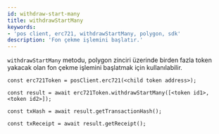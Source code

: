 ```yaml
---
id: withdraw-start-many
title: withdrawStartMany
keywords:
- 'pos client, erc721, withdrawStartMany, polygon, sdk'
description: 'Fon çekme işlemini başlatır.'
---
```


`withdrawStartMany` metodu, polygon zinciri üzerinde birden fazla token yakacak olan fon çekme işlemini başlatmak için kullanılabilir.

```
const erc721Token = posClient.erc721(<child token address>);

const result = await erc721Token.withdrawStartMany([<token id1>, <token id2>]);

const txHash = await result.getTransactionHash();

const txReceipt = await result.getReceipt();

```
